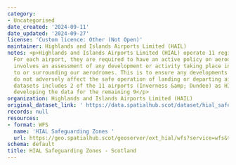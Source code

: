 ```yaml
---
category:
- Uncategorised
date_created: '2024-09-11'
date_updated: '2024-09-27'
license: 'Custom licence: Other (Not Open)'
maintainer: Highlands and Islands Airports Limited (HAIL)
notes: <p>Highlands and Islands Airports Limited (HIAL) operate 11 regional airports.
  For each airport, they are required to have an active policy on aerodrome safeguarding.  Safeguarding
  involves an assessment of any development or activity taking place in the area near
  to or surrounding our aerodromes. This is to ensure any developments or activity
  do not adversely affect the safe operation of landing or departing aircraft.  This
  datasets includes 2 of the 11 airports (Inverness &amp; Dundee) as HIAL are still
  developing the data for the remaining 9</p>
organization: Highlands and Islands Airports Limited (HAIL)
original_dataset_link: ' https://data.spatialhub.scot/dataset/hial_safeguarding_zones-unknown'
records: null
resources:
- format: WFS
  name: 'HIAL Safeguarding Zones '
  url: https://geo.spatialhub.scot/geoserver/ext_hial/wfs?service=wfs&typeName=ext_hial:pub_hial
schema: default
title: HIAL Safeguarding Zones - Scotland
---
```

